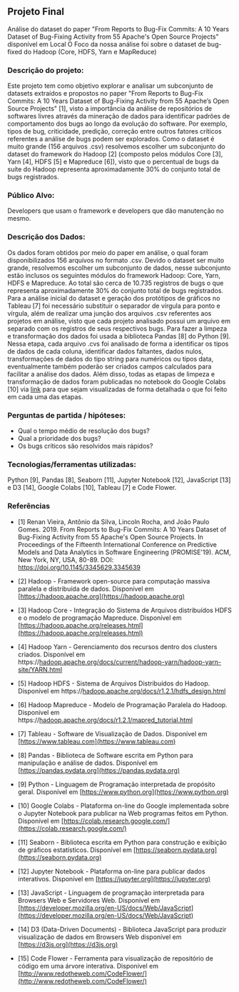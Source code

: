 ## Projeto Final
Análise do dataset do paper "From Reports to Bug-Fix Commits: A 10 Years Dataset of Bug-Fixing Activity from 55 Apache's Open Source Projects" disponível em Local O Foco da nossa análise foi sobre o dataset de bug-fixed do Hadoop (Core, HDFS, Yarn e MapReduce)

### Descrição do projeto:
Este projeto tem como objetivo explorar e analisar um subconjunto de datasets extraídos e propostos no paper "From Reports to Bug-Fix Commits: A 10 Years Dataset of Bug-Fixing Activity from 55 Apache’s Open Source Projects" [1], visto a importância da análise de repositórios de softwares livres através da mineração de dados para identificar padrões de comportamento dos bugs ao longo da evolução do software. Por exemplo, tipos de bug, criticidade, predição, correção entre outros fatores críticos referentes a análise de bugs podem ser explorados. Como o dataset é muito grande (156 arquivos .csv) resolvemos escolher um subconjunto do dataset do framework do Hadoop [2] (composto pelos módulos Core [3], Yarn [4], HDFS [5] e Mapreduce [6]), visto que o percentual de bugs da suíte do Hadoop representa aproximadamente 30% do conjunto total de bugs registrados.

### Público Alvo:
Developers que usam o framework e developers que dão manutenção no mesmo.

### Descrição dos Dados:
Os dados foram obtidos por meio do paper em análise, o qual foram disponibilizados 156 arquivos no formato .csv. Devido o dataset ser muito grande, resolvemos escolher um subconjunto de dados, nesse subconjunto estão inclusos os seguintes módulos do framework Hadoop: Core, Yarn, HDFS e Mapreduce. Ao total são cerca de 10.735 registros de bugs o que representa aproximadamente 30% do conjunto total de bugs registrados. Para a análise inicial do dataset e geração dos protótipos de gráficos no Tableau [7] foi necessário substituir o separador de vírgula para ponto e vírgula, além de realizar uma junção dos arquivos .csv referentes aos projetos em análise, visto que cada projeto analisado possui um arquivo em separado com os registros de seus respectivos bugs. Para fazer a limpeza e transformação dos dados foi usada a biblioteca Pandas [8] do Python [9]. Nessa etapa, cada arquivo .cvs foi analisado de forma a identificar os tipos de dados de cada coluna, identificar dados faltantes, dados nulos, transformações de dados do tipo string para numéricos ou tipos data, eventualmente também poderão ser criados campos calculados para facilitar a análise dos dados. Além disso, todas as etapas de limpeza e transformação de dados foram publicadas no notebook do Google Colabs [10] via [link](https://colab.research.google.com/drive/1tuxv1PHU-ORo9HmrgvUV3kKRQVi5lHAJ#scrollTo=VkiYWOJL6EE2) para que sejam visualizadas de forma detalhada o que foi feito em cada uma das etapas.

### Perguntas de partida / hipóteses:
- Qual o tempo médio de resolução dos bugs?
- Qual a prioridade dos bugs?
- Os bugs críticos são resolvidos mais rápidos?

### Tecnologias/ferramentas utilizadas:
Python [9], Pandas [8], Seaborn [11], Jupyter Notebook [12], JavaScript [13] e D3 [14], Google Colabs [10], Tableau [7] e Code Flower.

### Referências

- [1] Renan Vieira, Antônio da Silva, Lincoln Rocha, and João Paulo Gomes. 2019. From Reports to Bug-Fix Commits: A 10 Years Dataset of Bug-Fixing Activity from 55 Apache's Open Source Projects. In Proceedings of the Fifteenth International Conference on Predictive Models and Data Analytics in Software Engineering (PROMISE'19). ACM, New York, NY, USA, 80-89. DOI: https://doi.org/10.1145/3345629.3345639

- [2] Hadoop - Framework open-source para computação massiva paralela e distribuída de dados. Disponível em [https://hadoop.apache.org](https://hadoop.apache.org)

- [3] Hadoop Core - Integração do Sistema de Arquivos distribuídos HDFS e o modelo de programação Mapreduce. Disponível em [https://hadoop.apache.org/releases.html](https://hadoop.apache.org/releases.html)

- [4] Hadoop Yarn - Gerenciamento dos recursos dentro dos clusters criados. Disponível em https://[hadoop.apache.org/docs/current/hadoop-yarn/hadoop-yarn-site/YARN.html](hadoop.apache.org/docs/current/hadoop-yarn/hadoop-yarn-site/YARN.html)

- [5] Hadoop HDFS - Sistema de Arquivos Distribuídos do Hadoop. Disponível em https://[hadoop.apache.org/docs/r1.2.1/hdfs_design.html](hadoop.apache.org/docs/r1.2.1/hdfs_design.html)

- [6] Hadoop Mapreduce - Modelo de Programação Paralela do Hadoop. Disponível em https://[hadoop.apache.org/docs/r1.2.1/mapred_tutorial.html](hadoop.apache.org/docs/r1.2.1/mapred_tutorial.html)

- [7] Tableau - Software de Visualização de Dados. Disponível em [https://www.tableau.com](https://www.tableau.com)

- [8] Pandas - Biblioteca de Software escrita em Python para manipulação e análise de dados. Disponível em [https://pandas.pydata.org](https://pandas.pydata.org)

- [9] Python - Linguagem de Programação interpretada de propósito geral. Disponível em [https://www.python.org](https://www.python.org)

- [10] Google Colabs - Plataforma on-line do Google implementada sobre o Jupyter Notebook para publicar na Web programas feitos em Python. Disponível em [https://colab.research.google.com/](https://colab.research.google.com/)

- [11] Seaborn - Biblioteca escrita em Python para construção e exibição de gráficos estatísticos. Disponível em [https://seaborn.pydata.org](https://seaborn.pydata.org)

- [12] Jupyter Notebook - Plataforma on-line para publicar dados interativos. Disponível em [https://jupyter.org](https://jupyter.org)

- [13] JavaScript - Linguagem de programação interpretada para Browsers Web e Servidores Web. Disponível em [https://developer.mozilla.org/en-US/docs/Web/JavaScript](https://developer.mozilla.org/en-US/docs/Web/JavaScript)

- [14] D3 (Data-Driven Documents) - Biblioteca JavaScript para produzir visualização de dados em Browsers Web disponível em [https://d3js.org](https://d3js.org)

- [15] Code Flower - Ferramenta para visualização de repositório de código em uma árvore interativa. Disponível em [http://www.redotheweb.com/CodeFlower/](http://www.redotheweb.com/CodeFlower/)
